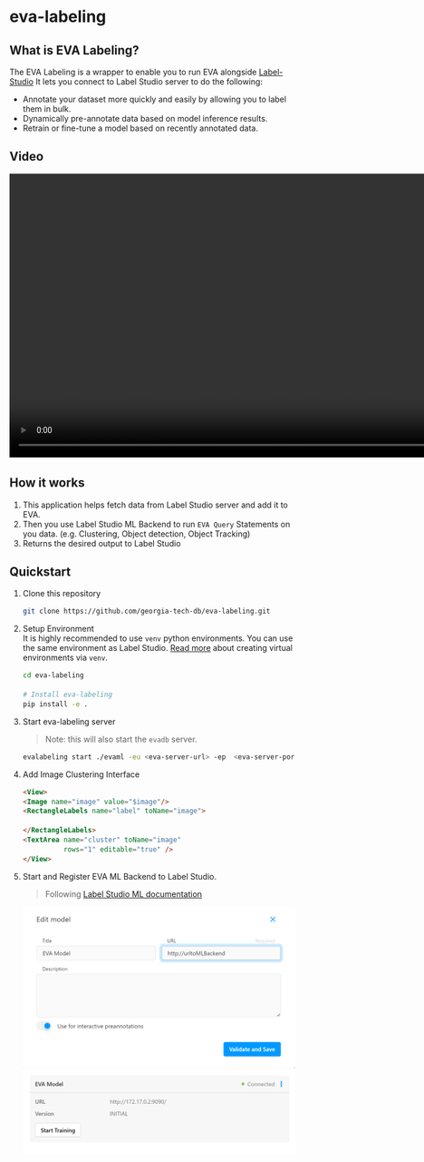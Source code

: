 # eva-labeling
## What is EVA Labeling?

The EVA Labeling is a wrapper to enable you to run EVA alongside [Label-Studio](!https://labelstud.io/) It lets you connect to Label Studio server to do the following:

- Annotate your dataset more quickly and easily by allowing you to label them in bulk.
- Dynamically pre-annotate data based on model inference results.
- Retrain or fine-tune a model based on recently annotated data.

## Video

<video height="500" controls>
  <source src="assets\bulk-prop-demo.mp4" type="video/mp4">
  Your browser does not support the video tag.
</video>

## How it works

1. This application helps fetch data from Label Studio server and add it to EVA.
2. Then you use Label Studio ML Backend to run `EVA Query` Statements on you data. (e.g. Clustering, Object detection, Object Tracking)
3. Returns the desired output to Label Studio


## Quickstart

1. Clone this repository
    ```bash
    git clone https://github.com/georgia-tech-db/eva-labeling.git
    ```

2. Setup Environment  
    It is highly recommended to use `venv` python environments. You can use the same environment as Label Studio. [Read more](https://docs.python.org/3/tutorial/venv.html#creating-virtual-environments) about creating virtual environments via `venv`.
   ```bash
   cd eva-labeling
   
   # Install eva-labeling
   pip install -e .
   ```

3. Start eva-labeling server
    > Note: this will also start the `evadb` server.
    ```bash
    evalabeling start ./evaml -eu <eva-server-url> -ep  <eva-server-port> -k <apikey> -ls <label-studio-url>
    ```

4. Add Image Clustering Interface
    ```html
    <View>
    <Image name="image" value="$image"/>
    <RectangleLabels name="label" toName="image">
      
    </RectangleLabels>
    <TextArea name="cluster" toName="image"
              rows="1" editable="true" />
    </View>
    ```

5. Start and Register EVA ML Backend to Label Studio.
    > Following [Label Studio ML documentation](https://github.com/heartexlabs/label-studio-ml-backend)  
    <img title="Webhook Registering" alt="Webhook Registering with EVA" src="assets/model_registering.png" width="500">
    <img title="Webhook Registering" alt="Webhook Registering with EVA" src="assets/model_registered.png" width="500">


<!-- EVA ML 
<img title="EVA Label Studio Integration" alt="Pipeline" src="assets/pipeline_screenshot.png" width="500"> -->